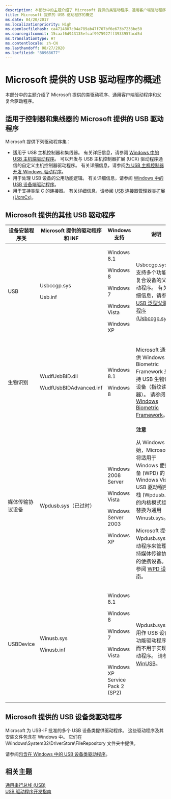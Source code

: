 ```yaml
---
description: 本部分中的主题介绍了 Microsoft 提供的类驱动程序、通用客户端驱动程序和父复合驱动程序。
title: Microsoft 提供的 USB 驱动程序的概述
ms.date: 04/20/2017
ms.localizationpriority: High
ms.openlocfilehash: ca4714807c04a789ab47f707bf6e673b7233be50
ms.sourcegitcommit: 15caaf6d943135efcaf9975927ff3933957acd5d
ms.translationtype: HT
ms.contentlocale: zh-CN
ms.lasthandoff: 08/27/2020
ms.locfileid: "88968677"
---
```

# <a name="overview-of-microsoft-provided-usb-drivers"></a>Microsoft 提供的 USB 驱动程序的概述


本部分中的主题介绍了 Microsoft 提供的类驱动程序、通用客户端驱动程序和父复合驱动程序。

## <a name="microsoft-provided-usb-drivers-for-controllers-and-hubs"></a>适用于控制器和集线器的 Microsoft 提供的 USB 驱动程序


Microsoft 提供下列驱动程序集：

-   适用于 USB 主机控制器和集线器。 有关详细信息，请参阅 [Windows 中的 USB 主机端驱动程序](usb-3-0-driver-stack-architecture.md)。 可以开发与 USB 主机控制器扩展 (UCX) 驱动程序通信的自定义主机控制器驱动程序。 有关详细信息，请参阅[为 USB 主机控制器开发 Windows 驱动程序](developing-windows-drivers-for-usb-host-controllers.md)。
-   用于处理 USB 设备的公用功能逻辑。 有关详细信息，请参阅 [Windows 中的 USB 设备端驱动程序](usb-device-side-drivers-in-windows.md)。
-   用于支持类型 C 的连接器。 有关详细信息，请参阅 [USB 连接器管理器类扩展 (UcmCx)](https://docs.microsoft.com/previous-versions/windows/hardware/drivers/mt188011(v=vs.85))。

## <a name="other-microsoft-provided-usb-drivers"></a>Microsoft 提供的其他 USB 驱动程序


<table>
<colgroup>
<col width="25%" />
<col width="25%" />
<col width="25%" />
<col width="25%" />
</colgroup>
<thead>
<tr class="header">
<th>设备安装程序类</th>
<th>Microsoft 提供的驱动程序和 INF</th>
<th>Windows 支持</th>
<th>说明</th>
</tr>
</thead>
<tbody>
<tr class="odd">
<td>USB</td>
<td><p>Usbccgp.sys</p>
<p>Usb.inf</p></td>
<td><p>Windows 8.1</p>
<p>Windows 8</p>
<p>Windows 7</p>
<p>Windows Vista</p>
<p>Windows XP</p></td>
<td>Usbccgp.sys 是支持多个功能的复合设备的父驱动程序。 有关详细信息，请参阅 <a href="usb-common-class-generic-parent-driver.md" data-raw-source="[USB Generic Parent Driver (Usbccgp.sys)](usb-common-class-generic-parent-driver.md)">USB 泛型父驱动程序 (Usbccgp.sys)</a>。</td>
</tr>
<tr class="even">
<td>生物识别</td>
<td><p>WudfUsbBID.dll</p>
<p>WudfUsbBIDAdvanced.inf</p></td>
<td><p>Windows 8.1</p>
<p>Windows 8</p></td>
<td><p>Microsoft 通过提供 Windows Biometric Framework 来支持 USB 生物识别设备（指纹读取器）。 请参阅 <a href="https://docs.microsoft.com/previous-versions/ff536448(v=vs.85)" data-raw-source="[Windows Biometric Framework](https://docs.microsoft.com/previous-versions/ff536448(v=vs.85))">Windows Biometric Framework</a>。</p></td>
</tr>
<tr class="odd">
<td>媒体传输协议设备</td>
<td>Wpdusb.sys（已过时）</td>
<td><p>Windows 2008 Server</p>
<p>Windows Vista</p>
<p>Windows Server 2003</p>
<p>Windows XP</p></td>
<td><div class="alert">
<strong>注意</strong><br/><p>从 Windows 7 开始，Microsoft 已将适用于 Windows 便携设备 (WPD) 的 Windows Vista USB 驱动程序堆栈 (Wpdusb.sys) 的内核模式组件替换为通用 Winusb.sys。</p>
</div>
<div>

</div>
<p>Microsoft 提供 Wpdusb.sys 驱动程序来管理支持媒体传输协议的便携设备。 请参阅 <a href="https://docs.microsoft.com/previous-versions/ff597864(v=vs.85)" data-raw-source="[WPD Design Guide](https://docs.microsoft.com/previous-versions/ff597864(v=vs.85))">WPD 设计指南</a>。</p></td>
</tr>
<tr class="even">
<td>USBDevice</td>
<td><p>Winusb.sys</p>
<p>Winusb.inf</p></td>
<td><p>Windows 8.1</p>
<p>Windows 8</p>
<p>Windows 7</p>
<p>Windows Vista</p>
<p>Windows XP Service Pack 2 (SP2)</p></td>
<td>Wpdusb.sys 可用作 USB 设备的功能驱动程序，而不用于实现驱动程序。 请参阅 <a href="how-to-write-a-windows-desktop-app-that-communicates-with-a-usb-device.md" data-raw-source="[WinUSB](how-to-write-a-windows-desktop-app-that-communicates-with-a-usb-device.md)">WinUSB</a>。</td>
</tr>
</tbody>
</table>



## <a name="microsoft-provided-usb-device-class-drivers"></a>Microsoft 提供的 USB 设备类驱动程序


Microsoft 为 USB-IF 批准的多个 USB 设备类提供驱动程序。 这些驱动程序及其安装文件包含在 Windows 中。 它们在 \\Windows\\System32\\DriverStore\\FileRepository 文件夹中提供。

请参阅[包含在 Windows 中的 USB 设备类驱动程序](supported-usb-classes.md)。

## <a name="related-topics"></a>相关主题
[通用串行总线 (USB)](https://docs.microsoft.com/windows-hardware/drivers/)  
[USB 驱动程序开发指南](usb-driver-development-guide.md)  



